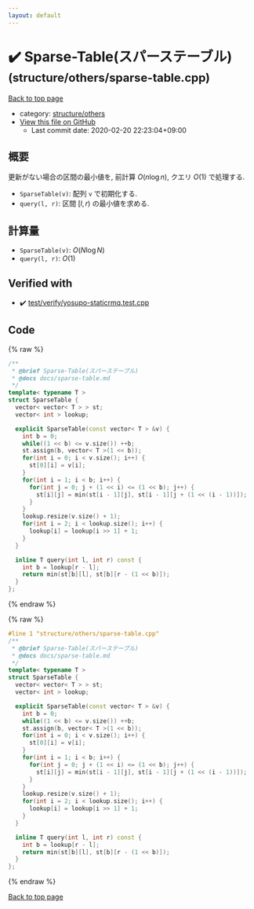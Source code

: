 ```yaml
---
layout: default
---
```


<!-- mathjax config similar to math.stackexchange -->
<script type="text/javascript" async
  src="https://cdnjs.cloudflare.com/ajax/libs/mathjax/2.7.5/MathJax.js?config=TeX-MML-AM_CHTML">
</script>
<script type="text/x-mathjax-config">
  MathJax.Hub.Config({
    TeX: { equationNumbers: { autoNumber: "AMS" }},
    tex2jax: {
      inlineMath: [ ['$','$'] ],
      processEscapes: true
    },
    "HTML-CSS": { matchFontHeight: false },
    displayAlign: "left",
    displayIndent: "2em"
  });
</script>

<script type="text/javascript" src="https://cdnjs.cloudflare.com/ajax/libs/jquery/3.4.1/jquery.min.js"></script>
<script src="https://cdn.jsdelivr.net/npm/jquery-balloon-js@1.1.2/jquery.balloon.min.js" integrity="sha256-ZEYs9VrgAeNuPvs15E39OsyOJaIkXEEt10fzxJ20+2I=" crossorigin="anonymous"></script>
<script type="text/javascript" src="../../../assets/js/copy-button.js"></script>
<link rel="stylesheet" href="../../../assets/css/copy-button.css" />


# :heavy_check_mark: Sparse-Table(スパーステーブル) <small>(structure/others/sparse-table.cpp)</small>

<a href="../../../index.html">Back to top page</a>

* category: <a href="../../../index.html#40d73e22b7d986e3399449c25c8b23a1">structure/others</a>
* <a href="{{ site.github.repository_url }}/blob/master/structure/others/sparse-table.cpp">View this file on GitHub</a>
    - Last commit date: 2020-02-20 22:23:04+09:00




## 概要

更新がない場合の区間の最小値を, 前計算 $O(n \log n)$, クエリ $O(1)$ で処理する.

* `SparseTable(v)`: 配列 `v` で初期化する.
* `query(l, r)`: 区間 $[l, r)$ の最小値を求める.

## 計算量

* `SparseTable(v)`: $O(N \log N)$
* `query(l, r)`: $O(1)$


## Verified with

* :heavy_check_mark: <a href="../../../verify/test/verify/yosupo-staticrmq.test.cpp.html">test/verify/yosupo-staticrmq.test.cpp</a>


## Code

<a id="unbundled"></a>
{% raw %}
```cpp
/**
 * @brief Sparse-Table(スパーステーブル)
 * @docs docs/sparse-table.md
 */
template< typename T >
struct SparseTable {
  vector< vector< T > > st;
  vector< int > lookup;

  explicit SparseTable(const vector< T > &v) {
    int b = 0;
    while((1 << b) <= v.size()) ++b;
    st.assign(b, vector< T >(1 << b));
    for(int i = 0; i < v.size(); i++) {
      st[0][i] = v[i];
    }
    for(int i = 1; i < b; i++) {
      for(int j = 0; j + (1 << i) <= (1 << b); j++) {
        st[i][j] = min(st[i - 1][j], st[i - 1][j + (1 << (i - 1))]);
      }
    }
    lookup.resize(v.size() + 1);
    for(int i = 2; i < lookup.size(); i++) {
      lookup[i] = lookup[i >> 1] + 1;
    }
  }

  inline T query(int l, int r) const {
    int b = lookup[r - l];
    return min(st[b][l], st[b][r - (1 << b)]);
  }
};

```
{% endraw %}

<a id="bundled"></a>
{% raw %}
```cpp
#line 1 "structure/others/sparse-table.cpp"
/**
 * @brief Sparse-Table(スパーステーブル)
 * @docs docs/sparse-table.md
 */
template< typename T >
struct SparseTable {
  vector< vector< T > > st;
  vector< int > lookup;

  explicit SparseTable(const vector< T > &v) {
    int b = 0;
    while((1 << b) <= v.size()) ++b;
    st.assign(b, vector< T >(1 << b));
    for(int i = 0; i < v.size(); i++) {
      st[0][i] = v[i];
    }
    for(int i = 1; i < b; i++) {
      for(int j = 0; j + (1 << i) <= (1 << b); j++) {
        st[i][j] = min(st[i - 1][j], st[i - 1][j + (1 << (i - 1))]);
      }
    }
    lookup.resize(v.size() + 1);
    for(int i = 2; i < lookup.size(); i++) {
      lookup[i] = lookup[i >> 1] + 1;
    }
  }

  inline T query(int l, int r) const {
    int b = lookup[r - l];
    return min(st[b][l], st[b][r - (1 << b)]);
  }
};

```
{% endraw %}

<a href="../../../index.html">Back to top page</a>


